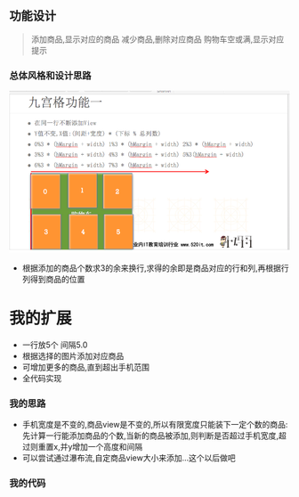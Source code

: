 ## 功能设计

> 添加商品,显示对应的商品
> 减少商品,删除对应商品
> 购物车空或满,显示对应提示

### 总体风格和设计思路

![总体思路](/1228/images/WX20170720-202727.png)
* 根据添加的商品个数求3的余来换行,求得的余即是商品对应的行和列,再根据行列得到商品的位置

# 我的扩展
* 一行放5个 间隔5.0
* 根据选择的图片添加对应商品
* 可增加更多的商品,直到超出手机范围
* 全代码实现

### 我的思路
* 手机宽度是不变的,商品view是不变的,所以有限宽度只能装下一定个数的商品:
先计算一行能添加商品的个数,当新的商品被添加,则判断是否超过手机宽度,超过则重置x,并y增加一个高度和间隔
* 可以尝试通过瀑布流,自定商品view大小来添加...这个以后做吧

### 我的代码
